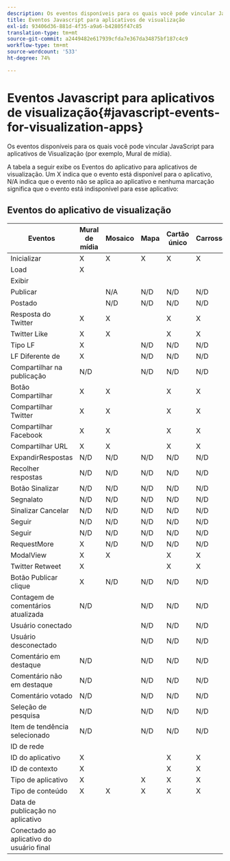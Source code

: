 ```yaml
---
description: Os eventos disponíveis para os quais você pode vincular JavaScript para aplicativos de Visualização (por exemplo, Mural de mídia).
title: Eventos Javascript para aplicativos de visualização
exl-id: 93406d36-881d-4f35-a9a6-b42805f47c85
translation-type: tm+mt
source-git-commit: a2449482e617939cfda7e367da34875bf187c4c9
workflow-type: tm+mt
source-wordcount: '533'
ht-degree: 74%

---
```


# Eventos Javascript para aplicativos de visualização{#javascript-events-for-visualization-apps}

Os eventos disponíveis para os quais você pode vincular JavaScript para aplicativos de Visualização (por exemplo, Mural de mídia).

A tabela a seguir exibe os Eventos do aplicativo para aplicativos de visualização. Um X indica que o evento está disponível para o aplicativo, N/A indica que o evento não se aplica ao aplicativo e nenhuma marcação significa que o evento está indisponível para esse aplicativo:

## Eventos do aplicativo de visualização

| Eventos  | Mural de mídia | Mosaico | Mapa | Cartão único | Carrossel | Botão Publicar | FilmStrip |
|---|---|---|---|---|---|---|---|
| Inicializar | X | X | X | X | X | X | X |
| Load | X |  |  |  |  |  |  |
| Exibir |  |  |  |  |  |  |  |
| Publicar |  | N/A | N/D | N/D | N/D |  | N/D |
| Postado |  | N/D | N/D | N/D | N/D |  | N/D |
| Resposta do Twitter | X | X |  | X | X | N/D | X |
| Twitter Like | X | X |  | X | X | N/D | X |
| Tipo LF | X |  | N/D | N/D | N/D | N/D | N/D |
| LF Diferente de | X |  | N/D | N/D | N/D | N/D | N/D |
| Compartilhar na publicação | N/D |  | N/D | N/D | N/D | N/D | N/D |
| Botão Compartilhar | X | X |  | X | X | N/D | X |
| Compartilhar Twitter | X | X |  | X | X | N/D | X |
| Compartilhar Facebook | X | X |  | X | X | N/D | X |
| Compartilhar URL | X | X |  | X | X | N/D | X |
| ExpandirRespostas | N/D | N/D | N/D | N/D | N/D | N/D | N/D |
| Recolher respostas | N/D | N/D | N/D | N/D | N/D | N/D | N/D |
| Botão Sinalizar | N/D | N/D | N/D | N/D | N/D | N/D | N/D |
| Segnalato | N/D | N/D | N/D | N/D | N/D | N/D | N/D |
| Sinalizar Cancelar | N/D | N/D | N/D | N/D | N/D | N/D | N/D |
| Seguir | N/D | N/D | N/D | N/D | N/D | N/D | N/D |
| Seguir | N/D | N/D | N/D | N/D | N/D | N/D | N/D |
| RequestMore | X | N/D | N/D | N/D | N/D | N/D | N/D |
| ModalView | X | X |  | X | X | N/D | X |
| Twitter Retweet | X |  |  | X | X | N/D | X |
| Botão Publicar clique | X | N/D | N/D | N/D | N/D | X | N/D |
| Contagem de comentários atualizada | N/D |  | N/D | N/D | N/D | N/D | N/D |
| Usuário conectado |  |  | N/D | N/D | N/D |  | N/D |
| Usuário desconectado |  |  | N/D | N/D | N/D |  | N/D |
| Comentário em destaque | N/D |  | N/D | N/D | N/D | N/D | N/D |
| Comentário não em destaque | N/D |  | N/D | N/D | N/D | N/D | N/D |
| Comentário votado | N/D |  | N/D | N/D | N/D | N/D | N/D |
| Seleção de pesquisa | N/D |  | N/D | N/D | N/D | N/D | N/D |
| Item de tendência selecionado | N/D |  | N/D | N/D | N/D | N/D | N/D |
| ID de rede |  |  |  |  |  |  | N/D |
| ID do aplicativo | X |  |  | X | X | X | X |
| ID de contexto | X |  |  | X | X | X | X |
| Tipo de aplicativo | X |  | X | X | X | X | X |
| Tipo de conteúdo | X | X | X | X | X | X |  |
| Data de publicação no aplicativo |  |  |  |  |  |  |  |
| Conectado ao aplicativo do usuário final |  |  |  |  |  |  |  |
